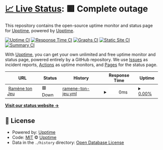 # [📈 Live Status](https://upptime.github.io/upptime): <!--live status--> **🟥 Complete outage**

This repository contains the open-source uptime monitor and status page for [Upptime](https://upptime.js.org), powered by [Upptime](https://github.com/upptime/upptime).

[![Uptime CI](https://github.com/ADDJ1230/status-tracker/workflows/Uptime%20CI/badge.svg)](https://github.com/ADDJ1230/status-tracker/actions?query=workflow%3A%22Uptime+CI%22)
[![Response Time CI](https://github.com/ADDJ1230/status-tracker/workflows/Response%20Time%20CI/badge.svg)](https://github.com/ADDJ1230/status-tracker/actions?query=workflow%3A%22Response+Time+CI%22)
[![Graphs CI](https://github.com/ADDJ1230/status-tracker/workflows/Graphs%20CI/badge.svg)](https://github.com/ADDJ1230/status-tracker/actions?query=workflow%3A%22Graphs+CI%22)
[![Static Site CI](https://github.com/ADDJ1230/status-tracker/workflows/Static%20Site%20CI/badge.svg)](https://github.com/ADDJ1230/status-tracker/actions?query=workflow%3A%22Static+Site+CI%22)
[![Summary CI](https://github.com/ADDJ1230/status-tracker/workflows/Summary%20CI/badge.svg)](https://github.com/ADDJ1230/status-tracker/actions?query=workflow%3A%22Summary+CI%22)

With [Upptime](https://upptime.js.org), you can get your own unlimited and free uptime monitor and status page, powered entirely by a GitHub repository. We use [Issues](https://github.com/upptime/upptime/issues) as incident reports, [Actions](https://github.com/ADDJ1230/status-tracker/actions) as uptime monitors, and [Pages](https://upptime.github.io/upptime) for the status page.

<!--start: status pages-->
<!-- This summary is generated by Upptime (https://github.com/upptime/upptime) -->
<!-- Do not edit this manually, your changes will be overwritten -->
<!-- prettier-ignore -->
| URL | Status | History | Response Time | Uptime |
| --- | ------ | ------- | ------------- | ------ |
| <img alt="" src="https://icons.duckduckgo.com/ip3/ramenetonjeu.fr.ico" height="13"> [Ramène ton Jeu](https://ramenetonjeu.fr) | 🟥 Down | [ramene-ton-jeu.yml](https://github.com/ADDJ1230/status-tracker/commits/HEAD/history/ramene-ton-jeu.yml) | <details><summary><img alt="Response time graph" src="./graphs/ramene-ton-jeu/response-time-week.png" height="20"> 0ms</summary><br><a href="https://ADDJ1230.github.io/status-tracker/history/ramene-ton-jeu"><img alt="Response time 0" src="https://img.shields.io/endpoint?url=https%3A%2F%2Fraw.githubusercontent.com%2FADDJ1230%2Fstatus-tracker%2FHEAD%2Fapi%2Framene-ton-jeu%2Fresponse-time.json"></a><br><a href="https://ADDJ1230.github.io/status-tracker/history/ramene-ton-jeu"><img alt="24-hour response time 0" src="https://img.shields.io/endpoint?url=https%3A%2F%2Fraw.githubusercontent.com%2FADDJ1230%2Fstatus-tracker%2FHEAD%2Fapi%2Framene-ton-jeu%2Fresponse-time-day.json"></a><br><a href="https://ADDJ1230.github.io/status-tracker/history/ramene-ton-jeu"><img alt="7-day response time 0" src="https://img.shields.io/endpoint?url=https%3A%2F%2Fraw.githubusercontent.com%2FADDJ1230%2Fstatus-tracker%2FHEAD%2Fapi%2Framene-ton-jeu%2Fresponse-time-week.json"></a><br><a href="https://ADDJ1230.github.io/status-tracker/history/ramene-ton-jeu"><img alt="30-day response time 0" src="https://img.shields.io/endpoint?url=https%3A%2F%2Fraw.githubusercontent.com%2FADDJ1230%2Fstatus-tracker%2FHEAD%2Fapi%2Framene-ton-jeu%2Fresponse-time-month.json"></a><br><a href="https://ADDJ1230.github.io/status-tracker/history/ramene-ton-jeu"><img alt="1-year response time 0" src="https://img.shields.io/endpoint?url=https%3A%2F%2Fraw.githubusercontent.com%2FADDJ1230%2Fstatus-tracker%2FHEAD%2Fapi%2Framene-ton-jeu%2Fresponse-time-year.json"></a></details> | <details><summary><a href="https://ADDJ1230.github.io/status-tracker/history/ramene-ton-jeu">0.00%</a></summary><a href="https://ADDJ1230.github.io/status-tracker/history/ramene-ton-jeu"><img alt="All-time uptime 26.02%" src="https://img.shields.io/endpoint?url=https%3A%2F%2Fraw.githubusercontent.com%2FADDJ1230%2Fstatus-tracker%2FHEAD%2Fapi%2Framene-ton-jeu%2Fuptime.json"></a><br><a href="https://ADDJ1230.github.io/status-tracker/history/ramene-ton-jeu"><img alt="24-hour uptime 0.00%" src="https://img.shields.io/endpoint?url=https%3A%2F%2Fraw.githubusercontent.com%2FADDJ1230%2Fstatus-tracker%2FHEAD%2Fapi%2Framene-ton-jeu%2Fuptime-day.json"></a><br><a href="https://ADDJ1230.github.io/status-tracker/history/ramene-ton-jeu"><img alt="7-day uptime 0.00%" src="https://img.shields.io/endpoint?url=https%3A%2F%2Fraw.githubusercontent.com%2FADDJ1230%2Fstatus-tracker%2FHEAD%2Fapi%2Framene-ton-jeu%2Fuptime-week.json"></a><br><a href="https://ADDJ1230.github.io/status-tracker/history/ramene-ton-jeu"><img alt="30-day uptime 0.00%" src="https://img.shields.io/endpoint?url=https%3A%2F%2Fraw.githubusercontent.com%2FADDJ1230%2Fstatus-tracker%2FHEAD%2Fapi%2Framene-ton-jeu%2Fuptime-month.json"></a><br><a href="https://ADDJ1230.github.io/status-tracker/history/ramene-ton-jeu"><img alt="1-year uptime 0.00%" src="https://img.shields.io/endpoint?url=https%3A%2F%2Fraw.githubusercontent.com%2FADDJ1230%2Fstatus-tracker%2FHEAD%2Fapi%2Framene-ton-jeu%2Fuptime-year.json"></a></details>

<!--end: status pages-->

[**Visit our status website →**](https://upptime.github.io/upptime)

## 📄 License

- Powered by: [Upptime](https://github.com/upptime/upptime)
- Code: [MIT](./LICENSE) © [Upptime](https://upptime.js.org)
- Data in the `./history` directory: [Open Database License](https://opendatacommons.org/licenses/odbl/1-0/)
